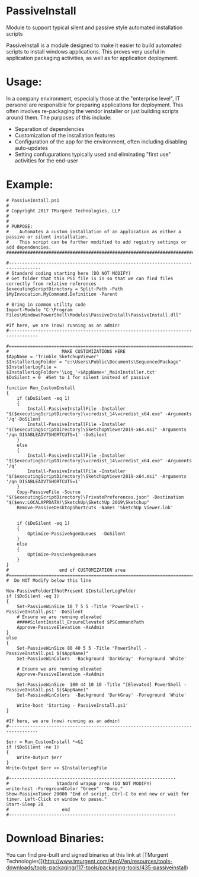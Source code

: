 # PassiveInstall
Module to support typical silent and passive style automated installation scripts

PassiveInstall is a module designed to make it easier to build automated scripts to install windows applications. This proves very useful in application packaging activities, as well as for application deployment.  

# Usage:
In a company environment, especially those at the "enterprise level", IT personel are responsible for preparing applications for deployment. This often involves re-packaging the vendor installer or just building scripts around them.  The purposes of this include:
  * Separation of dependencies
  * Customization of the installation features
  * Configuration of the app for the environment, often including disabling auto-updates
  * Setting confugurations typically used and eliminating "first use" activities for the end-user

# Example:
````
# PassiveInstall.ps1
#
# Copyright 2017 TMurgent Technologies, LLP 
#
#
# PURPOSE:
#    Automates a custom installation of an application as either a passive or silent installation.
#    This script can be further modified to add registry settings or add dependencies.
##########################################################################################################################

#----------------------------------------------------------------------------------
# Standard coding starting here (DO NOT MODIFY)
# Get folder that this PS1 file is in so that we can find files correctly from relative references
$executingScriptDirectory = Split-Path -Path $MyInvocation.MyCommand.Definition -Parent

# Bring in common utility code
Import-Module "C:\Program Files\WindowsPowerShell\Modules\PassiveInstall\PassiveInstall.dll"

#If here, we are (now) running as an admin!
#---------------------------------------------------------------------------------

#==================================================================================
#                    MAKE CUSTOMIZATIONS HERE
$AppName = 'Trimble_SketchupViewer'
$InstallerLogFolder = "c:\Users\Public\Documents\SequencedPackage"
$InstallerLogFile = $InstallerLogFolder+'\Log_'+$AppName+'_MainInstaller.txt'
$DoSilent = 0  #Set to 1 for silent instead of passive

function Run_CustomInstall
{    
    if ($DoSilent -eq 1)
    {
        Install-PassiveInstallFile -Installer "$($executingScriptDirectory)\vcredist_14\vcredist_x64.exe" -Arguments '/q'-DoSilent
        Install-PassiveInstallFile -Installer "$($executingScriptDirectory)\SketchUpViewer2019-x64.msi" -Arguments '/qn DISABLEADVTSHORTCUTS=1' -DoSilent
    }
    else
    {
        Install-PassiveInstallFile -Installer "$($executingScriptDirectory)\vcredist_14\vcredist_x64.exe" -Arguments '/q'
        Install-PassiveInstallFile -Installer "$($executingScriptDirectory)\SketchUpViewer2019-x64.msi" -Arguments '/qn DISABLEADVTSHORTCUTS=1'
    }
    Copy-PassiveFile -Source "$($executingScriptDirectory)\PrivatePreferences.json" -Destination "$($env:LOCALAPPDATA)\SketchUp\SketchUp 2019\Sketchup"
    Remove-PassiveDesktopShortcuts -Names 'SketchUp Viewer.lnk'


    if ($DoSilent -eq 1)
    {
        Optimize-PassiveNgenQueues  -DoSilent
    }
    else
    {
        Optimize-PassiveNgenQueues 
    }
}
#                   end of CUSTOMIZATION area
#=================================================================================
#  Do NOT Modify below this line

New-PassiveFolderIfNotPresent $InstallerLogFolder
if ($DoSilent -eq 1)
{
    Set-PassiveWinSize 10 7 5 5 -Title 'PowerShell - PassiveInstall.ps1' -DoSilent
    # Ensure we are running elevated
    #####SilentInstall_EnsureElevated $PSCommandPath
    Approve-PassiveElevation -AsAdmin
}
else
{
    Set-PassiveWinSize 80 40 5 5 -Title "PowerShell - PassiveInstall.ps1 $($AppName)"
    Set-PassiveWinColors  -Background 'DarkGray' -Foreground 'White' 

    # Ensure we are running elevated
    Approve-PassiveElevation -AsAdmin

    Set-PassiveWinSize  100 44 10 10 -Title "[Elevated] PowerShell - PassiveInstall.ps1 $($AppName)"
    Set-PassiveWinColors  -Background 'DarkGray' -Foreground 'White' 
    
    Write-host 'Starting - PassiveInstall.ps1'
}

#If here, we are (now) running as an admin!
#---------------------------------------------------------------------------------

$err = Run_CustomInstall *>&1
if ($DoSilent -ne 1) 
{ 
    Write-Output $err 
}
Write-Output $err >> $InstallerLogFile

#---------------------------------------------------------------
#                  Standard wrapup area (DO NOT MODIFY)
write-host -ForegroundColor "Green"  "Done."
Show-PassiveTimer 20000 "End of script, Ctrl-C to end now or wait for timer. Left-Click on window to pause."
Start-Sleep 20
#                    end
#---------------------------------------------------------------
````

# Download Binaries:
You can find pre-built and signed binaries at this link at [TMurgent Technologies]](http://www.tmurgent.com/AppV/en/resources/tools-downloads/tools-packaging/117-tools/packaging-tools/435-passiveinstall)
